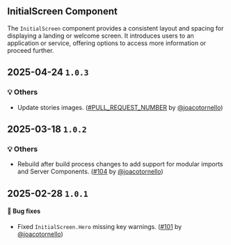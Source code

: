 ## InitialScreen Component

The `InitialScreen` component provides a consistent layout and spacing for displaying a landing or welcome screen. It introduces users to an application or service, offering options to access more information or proceed further.

## 2025-04-24 `1.0.3`

### 💡 Others

- Update stories images. ([#PULL_REQUEST_NUMBER](https://github.com/TiendaNube/nimbus-patterns/pull/PULL_REQUEST_NUMBER) by [@joacotornello](https://github.com/joacotornello))

## 2025-03-18 `1.0.2`

### 💡 Others

- Rebuild after build process changes to add support for modular imports and Server Components. ([#104](https://github.com/TiendaNube/nimbus-patterns/pull/104) by [@joacotornello](https://github.com/joacotornello))

## 2025-02-28 `1.0.1`

#### 🐛 Bug fixes

- Fixed `InitialScreen.Hero` missing key warnings. ([#101](https://github.com/TiendaNube/nimbus-patterns/pull/101) by [@joacotornello](https://github.com/joacotornello))
